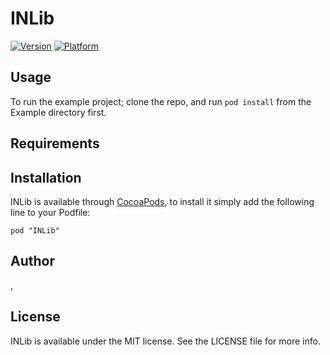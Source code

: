 # INLib

[![Version](http://cocoapod-badges.herokuapp.com/v/INLib/badge.png)](http://cocoadocs.org/docsets/INLib)
[![Platform](http://cocoapod-badges.herokuapp.com/p/INLib/badge.png)](http://cocoadocs.org/docsets/INLib)

## Usage

To run the example project; clone the repo, and run `pod install` from the Example directory first.

## Requirements

## Installation

INLib is available through [CocoaPods](http://cocoapods.org), to install
it simply add the following line to your Podfile:

    pod "INLib"

## Author

, 

## License

INLib is available under the MIT license. See the LICENSE file for more info.


